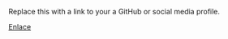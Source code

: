 Replace this with a link to your a GitHub or social media profile.

[Enlace](https://https://www.sololearn.com/learning/1060/1849/3579/1)
